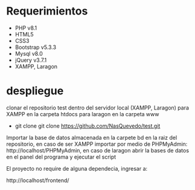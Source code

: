 # Requerimientos

- PHP v8.1
- HTML5
- CSS3
- Bootstrap v5.3.3
- Mysql v8.0
- jQuery v3.7.1
- XAMPP, Laragon

# despliegue
clonar el repositorio test dentro del servidor local (XAMPP, Laragon) para XAMPP en la carpeta htdocs para laragon en la carpeta www

- git clone git clone https://github.com/NasQuevedo/test.git
  
Importar la base de datos almacenada en la carpete bd en la raiz del repositorio, en caso de ser XAMPP importar por medio de PHPMyAdmin: http://localhost/PHPMyAdmin, en caso de laragon abrir la bases de datos en el panel del programa y ejecutar el script

El proyecto no require de alguna dependecia, ingresar a:

http://localhost/frontend/
